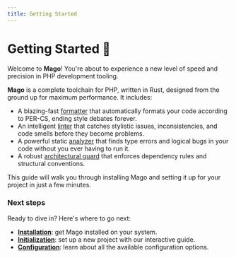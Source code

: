 ```yaml
---
title: Getting Started
---
```


# Getting Started 🚀

Welcome to **Mago**! You're about to experience a new level of speed and precision in PHP development tooling.

**Mago** is a complete toolchain for PHP, written in Rust, designed from the ground up for maximum performance. It includes:

- A blazing-fast [formatter](/tools/formatter/overview.md) that automatically formats your code according to PER-CS, ending style debates forever.
- An intelligent [linter](/tools/linter/overview.md) that catches stylistic issues, inconsistencies, and code smells before they become problems.
- A powerful static [analyzer](/tools/analyzer/overview.md) that finds type errors and logical bugs in your code without you ever having to run it.
- A robust [architectural guard](/tools/guard/overview.md) that enforces dependency rules and structural conventions.

This guide will walk you through installing Mago and setting it up for your project in just a few minutes.

### Next steps

Ready to dive in? Here's where to go next:

- **[Installation](/guide/installation.md)**: get Mago installed on your system.
- **[Initialization](/guide/initialization.md)**: set up a new project with our interactive guide.
- **[Configuration](/guide/configuration.md)**: learn about all the available configuration options.
